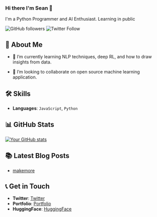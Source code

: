 ### Hi there I'm Sean 👋

I'm a Python Programmer and AI Enthusiast.
Learning in public


![GitHub followers](https://img.shields.io/github/followers/Meta-Sean?style=social) 
![Twitter Follow](https://img.shields.io/twitter/follow/terpsfi?style=social)


## 📝 About Me


- 🌱 I’m currently learning NLP techniques, deep RL, and how to draw insights from data.

- 👯 I’m looking to collaborate on open source machine learning application.


## 🛠 Skills

- **Languages**: `JavaScript`, `Python`

## 📊 GitHub Stats

[![Your GitHub stats](https://github-readme-stats.vercel.app/api?username=Meta-Sean)](https://github.com/anuraghazra/github-readme-stats)

## 📚 Latest Blog Posts

- [makemore](https://terpsfi.xyz/posts/micrograd/2022-10-07-micrograd)


## 📞 Get in Touch

- **Twitter**: [Twitter](https://twitter.com/[terps])
- **Portfolio**: [Portfolio](https://terpsfi.xyz/)
- **HuggingFace**: [HuggingFace](https://huggingface.co/Terps)



